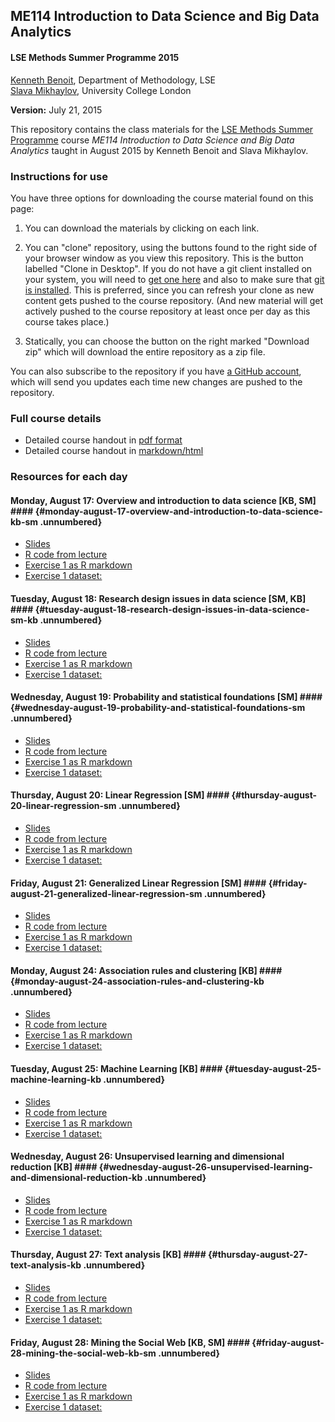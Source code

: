 ## ME114 Introduction to Data Science and Big Data Analytics ##


#### LSE Methods Summer Programme 2015 ####

[Kenneth Benoit](kbenoit@lse.ac.uk), Department of Methodology, LSE  
[Slava Mikhaylov](s.mikhaylov@ucl.ac.uk), University College London 

**Version:** July 21, 2015

This repository contains the class materials for the [LSE Methods Summer Programme](http://www.lse.ac.uk/study/summerSchools/Methods/home.aspx) course *ME114 Introduction to Data Science and Big Data Analytics* taught in August 2015 by Kenneth Benoit and Slava Mikhaylov.  

### Instructions for use ###

You have three options for downloading the course material found on this page:  

1.  You can download the materials by clicking on each link.  

2.  You can "clone" repository, using the buttons found to the right side of your browser window as you view this repository.  This is the button labelled "Clone in Desktop".  If you do not have a git client installed on your system, you will need to [get one here](https://git-scm.com/download/gui) and also to make sure that [git is installed](https://git-scm.com/downloads).  This is preferred, since you can refresh your clone as new content gets pushed to the course repository.  (And new material will get actively pushed to the course repository at least once per day as this course takes place.)

3.  Statically, you can choose the button on the right marked "Download zip" which will download the entire repository as a zip file.

You can also subscribe to the repository if you have [a GitHub account](https://github.com), which will send you updates each time new changes are pushed to the repository.

### Full course details ###

- Detailed course handout in [pdf format](handout/ME114Handout.pdf)
- Detailed course handout in [markdown/html](handout/ME114Handout.md)

### Resources for each day ###

#### Monday, August 17: Overview and introduction to data science [KB, SM] #### {#monday-august-17-overview-and-introduction-to-data-science-kb-sm .unnumbered}

- [Slides](day1/ME114_day1.pdf)
- [R code from lecture](day1/ME114_day1.Rmd)
- [Exercise 1 as R markdown](day1/ME114_lab1_LASTNAME_FIRSTNAME.Rmd)
- [Exercise 1 dataset: *<description here>*](day1/dataset.ext)

#### Tuesday, August 18: Research design issues in data science [SM, KB] ####  {#tuesday-august-18-research-design-issues-in-data-science-sm-kb .unnumbered}

- [Slides](day2/ME114_day2.pdf)
- [R code from lecture](day1/ME114_day2.Rmd)
- [Exercise 1 as R markdown](day1/ME114_lab2_LASTNAME_FIRSTNAME.Rmd)
- [Exercise 1 dataset: *<description here>*](day2/dataset.ext)

#### Wednesday, August 19: Probability and statistical foundations [SM] #### {#wednesday-august-19-probability-and-statistical-foundations-sm .unnumbered}

- [Slides](day3/ME114_day3.pdf)
- [R code from lecture](day1/ME114_day3.Rmd)
- [Exercise 1 as R markdown](day3/ME114_lab3_LASTNAME_FIRSTNAME.Rmd)
- [Exercise 1 dataset: *<description here>*](day3/dataset.ext)

#### Thursday, August 20: Linear Regression [SM] #### {#thursday-august-20-linear-regression-sm .unnumbered}

- [Slides](day4/ME114_day4.pdf)
- [R code from lecture](day4/ME114_day4.Rmd)
- [Exercise 1 as R markdown](day4/ME114_lab4_LASTNAME_FIRSTNAME.Rmd)
- [Exercise 1 dataset: *<description here>*](day4/dataset.ext)

#### Friday, August 21: Generalized Linear Regression [SM] #### {#friday-august-21-generalized-linear-regression-sm .unnumbered}

- [Slides](day5/ME114_day5.pdf)
- [R code from lecture](day1/ME114_day5.Rmd)
- [Exercise 1 as R markdown](day1/ME114_lab5_LASTNAME_FIRSTNAME.Rmd)
- [Exercise 1 dataset: *<description here>*](day5/dataset.ext)

#### Monday, August 24: Association rules and clustering [KB] #### {#monday-august-24-association-rules-and-clustering-kb .unnumbered}

- [Slides](day6/ME114_day6.pdf)
- [R code from lecture](day1/ME114_day6.Rmd)
- [Exercise 1 as R markdown](day1/ME114_lab1_LASTNAME_FIRSTNAME.Rmd)
- [Exercise 1 dataset: *<description here>*](day1/dataset.ext)

#### Tuesday, August 25: Machine Learning [KB] #### {#tuesday-august-25-machine-learning-kb .unnumbered}

- [Slides](day7/ME114_day7.pdf)
- [R code from lecture](day7/ME114_day7.Rmd)
- [Exercise 1 as R markdown](day7/ME114_lab7_LASTNAME_FIRSTNAME.Rmd)
- [Exercise 1 dataset: *<description here>*](day7/dataset.ext)

#### Wednesday, August 26: Unsupervised learning and dimensional reduction [KB] #### {#wednesday-august-26-unsupervised-learning-and-dimensional-reduction-kb .unnumbered}

- [Slides](day8/ME114_day8.pdf)
- [R code from lecture](day1/ME114_day8.Rmd)
- [Exercise 1 as R markdown](day8/ME114_lab8_LASTNAME_FIRSTNAME.Rmd)
- [Exercise 1 dataset: *<description here>*](day8/dataset.ext)

#### Thursday, August 27: Text analysis [KB] #### {#thursday-august-27-text-analysis-kb .unnumbered}

- [Slides](day9/ME114_day9.pdf)
- [R code from lecture](day9/ME114_day9.Rmd)
- [Exercise 1 as R markdown](day9/ME114_lab9_LASTNAME_FIRSTNAME.Rmd)
- [Exercise 1 dataset: *<description here>*](day9/dataset.ext)

#### Friday, August 28: Mining the Social Web [KB, SM] #### {#friday-august-28-mining-the-social-web-kb-sm .unnumbered}

- [Slides](day10/ME114_day10.pdf)
- [R code from lecture](day10/ME114_day10.Rmd)
- [Exercise 1 as R markdown](day10/ME114_lab10_LASTNAME_FIRSTNAME.Rmd)
- [Exercise 1 dataset: *<description here>*](day10/dataset.ext)

